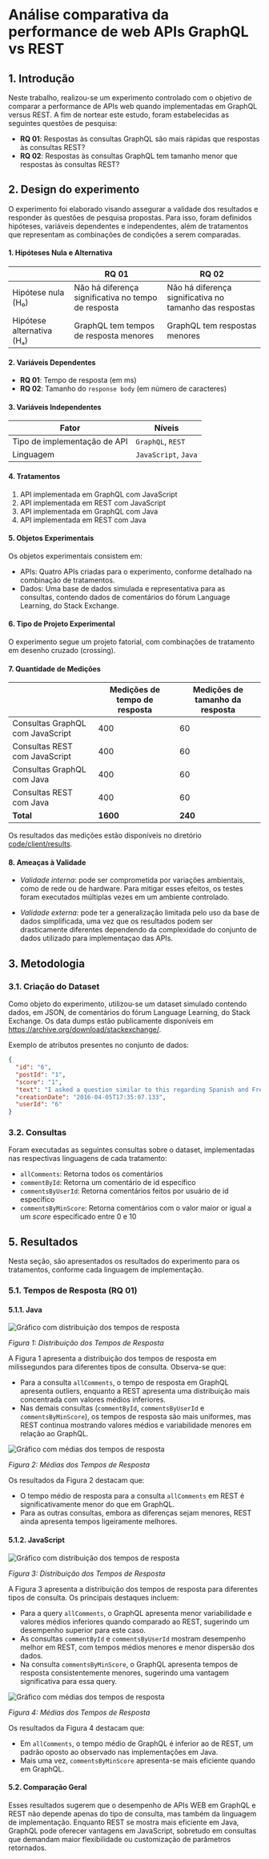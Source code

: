 # Análise comparativa da performance de web APIs GraphQL vs REST

## 1. Introdução

Neste trabalho, realizou-se um experimento controlado com o objetivo de comparar a performance de APIs web quando implementadas em GraphQL versus REST. A fim de nortear este estudo, foram estabelecidas as seguintes questões de pesquisa:

- **RQ 01**: Respostas às consultas GraphQL são mais rápidas que respostas às consultas REST?
- **RQ 02**: Respostas às consultas GraphQL tem tamanho menor que respostas às consultas REST?

## 2. Design do experimento

O experimento foi elaborado visando assegurar a validade dos resultados e responder às questões de pesquisa propostas. Para isso, foram definidos hipóteses, variáveis dependentes e independentes, além de tratamentos que representam as combinações de condições a serem comparadas.

#### 1. Hipóteses Nula e Alternativa

|                           | RQ 01                                               | RQ 02                                                   |
| ------------------------- | --------------------------------------------------- | ------------------------------------------------------- |
| Hipótese nula (H₀)        | Não há diferença significativa no tempo de resposta | Não há diferença significativa no tamanho das respostas |
| Hipótese alternativa (Hₐ) | GraphQL tem tempos de resposta menores              | GraphQL tem respostas menores                           |

#### 2. Variáveis Dependentes

- **RQ 01**: Tempo de resposta (em ms)
- **RQ 02**: Tamanho do `response body` (em número de caracteres)

#### 3. Variáveis Independentes

| Fator                        | Níveis               |
| ---------------------------- | -------------------- |
| Tipo de implementação de API | `GraphQL`, `REST`    |
| Linguagem                    | `JavaScript`, `Java` |

#### 4. Tratamentos

1. API implementada em GraphQL com JavaScript
2. API implementada em REST com JavaScript
3. API implementada em GraphQL com Java
4. API implementada em REST com Java

#### 5. Objetos Experimentais

Os objetos experimentais consistem em:

- APIs: Quatro APIs criadas para o experimento, conforme detalhado na combinação de tratamentos.
- Dados: Uma base de dados simulada e representativa para as consultas, contendo dados de comentários do fórum Language Learning, do Stack Exchange.

#### 6. Tipo de Projeto Experimental

O experimento segue um projeto fatorial, com combinações de tratamento em desenho cruzado (crossing).

#### 7. Quantidade de Medições

|                                  | Medições de tempo de resposta | Medições de tamanho da resposta |
| -------------------------------- | ----------------------------- | ------------------------------- |
| Consultas GraphQL com JavaScript | 400                           | 60                              |
| Consultas REST com JavaScript    | 400                           | 60                              |
| Consultas GraphQL com Java       | 400                           | 60                              |
| Consultas REST com Java          | 400                           | 60                              |
| **Total**                        | **1600**                      | **240**                         |

Os resultados das medições estão disponíveis no diretório [code/client/results](../code/python/results).

#### 8. Ameaças à Validade

- _Validade interna_: pode ser comprometida por variações ambientais, como de rede ou de hardware. Para mitigar esses efeitos, os testes foram executados múltiplas vezes em um ambiente controlado.

- _Validade externa_: pode ter a generalização limitada pelo uso da base de dados simplificada, uma vez que os resultados podem ser drasticamente diferentes dependendo da complexidade do conjunto de dados utilizado para implementaçao das APIs.

## 3. Metodologia

### 3.1. Criação do Dataset

Como objeto do experimento, utilizou-se um dataset simulado contendo dados, em JSON, de comentários do fórum Language Learning, do Stack Exchange. Os data dumps estão publicamente disponíveis em https://archive.org/download/stackexchange/.

Exemplo de atributos presentes no conjunto de dados:

```json
{
  "id": "6",
  "postId": "1",
  "score": "1",
  "text": "I asked a question similar to this regarding Spanish and French. Non-related languages seem to be easier to differentiate over time, while related languages can cause conflicts that persist.",
  "creationDate": "2016-04-05T17:35:07.133",
  "userId": "6"
}
```

### 3.2. Consultas

Foram executadas as seguintes consultas sobre o dataset, implementadas nas respectivas linguagens de cada tratamento:

- `allComments`: Retorna todos os comentários
- `commentById`: Retorna um comentário de id específico
- `commentsByUserId`: Retorna comentários feitos por usuário de id específico
- `commentsByMinScore`: Retorna comentários com o valor maior or igual a um _score_ especificado entre 0 e 10

## 5. Resultados

Nesta seção, são apresentados os resultados do experimento para os tratamentos, conforme cada linguagem de implementação.

### 5.1. Tempos de Resposta (RQ 01)

#### 5.1.1. Java

![Gráfico com distribuição dos tempos de resposta](../code/python/results/plots/java/average_response_time.png)

_Figura 1: Distribuição dos Tempos de Resposta_

A Figura 1 apresenta a distribuição dos tempos de resposta em milissegundos para diferentes tipos de consulta. Observa-se que:

- Para a consulta `allComments`, o tempo de resposta em GraphQL apresenta outliers, enquanto a REST apresenta uma distribuição mais concentrada com valores médios inferiores.
- Nas demais consultas (`commentById`, `commentsByUserId` e `commentsByMinScore`), os tempos de resposta são mais uniformes, mas REST continua mostrando valores médios e variabilidade menores em relação ao GraphQL.

![Gráfico com médias dos tempos de resposta](../code/python/results/plots/java/response_time_distribution.png)

_Figura 2: Médias dos Tempos de Resposta_

Os resultados da Figura 2 destacam que:

- O tempo médio de resposta para a consulta `allComments` em REST é significativamente menor do que em GraphQL.
- Para as outras consultas, embora as diferenças sejam menores, REST ainda apresenta tempos ligeiramente melhores.

#### 5.1.2. JavaScript

![Gráfico com distribuição dos tempos de resposta](../code/python/results/plots/javascript/average_response_time.png)

_Figura 3: Distribuição dos Tempos de Resposta_

A Figura 3 apresenta a distribuição dos tempos de resposta para diferentes tipos de consulta. Os principais destaques incluem:

- Para a query `allComments`, o GraphQL apresenta menor variabilidade e valores médios inferiores quando comparado ao REST, sugerindo um desempenho superior para este caso.
- As consultas `commentById` e `commentsByUserId` mostram desempenho melhor em REST, com tempos médios menores e menor dispersão dos dados.
- Na consulta `commentsByMinScore`, o GraphQL apresenta tempos de resposta consistentemente menores, sugerindo uma vantagem significativa para essa query.

![Gráfico com médias dos tempos de resposta](../code/python/results/plots/javascript/response_time_distribution.png)

_Figura 4: Médias dos Tempos de Resposta_

Os resultados da Figura 4 destacam que:

- Em `allComments`, o tempo médio de GraphQL é inferior ao de REST, um padrão oposto ao observado nas implementações em Java.
- Mais uma vez, `commentsByMinScore` apresenta-se mais eficiente quando em GraphQL.

#### 5.2. Comparação Geral

Esses resultados sugerem que o desempenho de APIs WEB em GraphQL e REST não depende apenas do tipo de consulta, mas também da linguagem de implementação. Enquanto REST se mostra mais eficiente em Java, GraphQL pode oferecer vantagens em JavaScript, sobretudo em consultas que demandam maior flexibilidade ou customização de parâmetros retornados.
